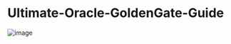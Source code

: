 # Ultimate-Oracle-GoldenGate-Guide

![image](https://github.com/user-attachments/assets/180efae3-5517-443e-b6f5-fe01f558fcb8)

